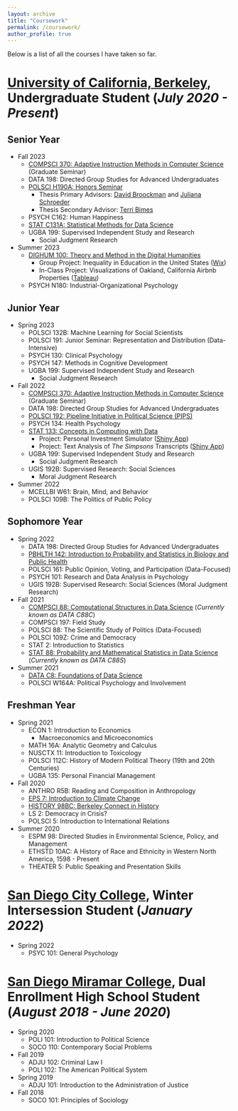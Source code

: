 ```yaml
---
layout: archive
title: "Coursework"
permalink: /coursework/
author_profile: true
---
```


Below is a list of all the courses I have taken so far.

__[University of California, Berkeley](https://www.berkeley.edu/)__, Undergraduate Student (_July 2020 - Present_)
======
## Senior Year
* Fall 2023
  * [COMPSCI 370: Adaptive Instruction Methods in Computer Science](https://inst.eecs.berkeley.edu/~cs370/) (Graduate Seminar)
  * DATA 198: Directed Group Studies for Advanced Undergraduates
  * [POLSCI H190A: Honors Seminar](https://polisci.berkeley.edu/undergraduate-program/academic-opportunities/honors-program)
    - Thesis Primary Advisors: [David Broockman](https://polisci.berkeley.edu/people/person/david-edward-broockman) and [Juliana Schroeder](https://julianaschroeder.com/)
    - Thesis Secondary Advisor: [Terri Bimes](https://polisci.berkeley.edu/people/person/terri-bimes)
  * PSYCH C162: Human Happiness
  * [STAT C131A: Statistical Methods for Data Science](https://epurdom.github.io/Stat131A/)
  * UGBA 199: Supervised Independent Study and Research
    * Social Judgment Research
* Summer 2023
  * [DIGHUM 100: Theory and Method in the Digital Humanities](https://sites.google.com/berkeley.edu/dighum-100/home)
    - Group Project: Inequality in Education in the United States ([Wix](https://dighum100su23.wixsite.com/education-dh100su23))
    - In-Class Project: Visualizations of Oakland, California Airbnb Properties ([Tableau](https://public.tableau.com/app/profile/andrewchen04/viz/OaklandAirbnb/OaklandAirbnb))
  * PSYCH N180: Industrial-Organizational Psychology

## Junior Year
* Spring 2023
  * POLSCI 132B: Machine Learning for Social Scientists
  * POLSCI 191: Junior Seminar: Representation and Distribution (Data-Intensive)
  * PSYCH 130: Clinical Psychology
  * PSYCH 147: Methods in Cognitive Development
  * UGBA 199: Supervised Independent Study and Research
    * Social Judgment Research
* Fall 2022
  * [COMPSCI 370: Adaptive Instruction Methods in Computer Science](https://inst.eecs.berkeley.edu/~cs370/) (Graduate Seminar)
  * DATA 198: Directed Group Studies for Advanced Undergraduates
  * [POLSCI 192: Pipeline Initiative in Political Science (PIPS)](https://polisci.berkeley.edu/political-science-cal/undergraduate-programs)
  * PSYCH 134: Health Psychology
  * [STAT 133: Concepts in Computing with Data](https://www.gastonsanchez.com/intro2cwd/)
    - Project: Personal Investment Simulator ([Shiny App](https://andrewchen.shinyapps.io/InvestmentSimulator/))
    - Project: Text Analysis of _The Simpsons_ Transcripts ([Shiny App](https://andrewchen.shinyapps.io/Simpsons/))
  * UGBA 199: Supervised Independent Study and Research
    * Social Judgment Research
  * UGIS 192B: Supervised Research: Social Sciences
    * Moral Judgment Research
* Summer 2022
  * MCELLBI W61: Brain, Mind, and Behavior
  * POLSCI 109B: The Politics of Public Policy

## Sophomore Year
* Spring 2022
  * DATA 198: Directed Group Studies for Advanced Undergraduates
  * [PBHLTH 142: Introduction to Probability and Statistics in Biology and Public Health](https://github.com/ph142-ucb/ph142-sp22)
  * POLSCI 161: Public Opinion, Voting, and Participation (Data-Focused)
  * PSYCH 101: Research and Data Analysis in Psychology
  * UGIS 192B: Supervised Research: Social Sciences (Moral Judgment Research)
* Fall 2021
  * [COMPSCI 88: Computational Structures in Data Science](https://c88c.org/fa21/) (_Currently known as DATA C88C_)
  * COMPSCI 197: Field Study
  * POLSCI 88: The Scientific Study of Politics (Data-Focused)
  * POLSCI 109Z: Crime and Democracy
  * STAT 2: Introduction to Statistics
  * [STAT 88: Probability and Mathematical Statistics in Data Science](http://stat88.org/) (_Currently known as DATA C88S_)
* Summer 2021
  * [DATA C8: Foundations of Data Science](http://www.data8.org/su21/)
  * POLSCI W164A: Political Psychology and Involvement

## Freshman Year
* Spring 2021
  * ECON 1: Introduction to Economics
    * Macroeconomics and Microeconomics
  * MATH 16A: Analytic Geometry and Calculus
  * NUSCTX 11: Introduction to Toxicology
  * POLSCI 112C: History of Modern Political Theory (19th and 20th Centuries)
  * UGBA 135: Personal Financial Management
* Fall 2020
  * ANTHRO R5B: Reading and Composition in Anthropology
  * [EPS 7: Introduction to Climate Change](https://romps.berkeley.edu/teaching/courses-2020-fall-eps7.html)
  * [HISTORY 98BC: Berkeley Connect in History](https://berkeleyconnect.berkeley.edu/finding-connection/participating-departments/history)
  * LS 2: Democracy in Crisis?
  * POLSCI 5: Introduction to International Relations
* Summer 2020
  * ESPM 98: Directed Studies in Environmental Science, Policy, and Management
  * ETHSTD 10AC: A History of Race and Ethnicity in Western North America, 1598 - Present
  * THEATER 5: Public Speaking and Presentation Skills

__[San Diego City College](https://www.sdcity.edu/)__, Winter Intersession Student (_January 2022_)
======
* Spring 2022
  * PSYC 101: General Psychology

__[San Diego Miramar College](https://sdmiramar.edu/)__, Dual Enrollment High School Student (_August 2018 - June 2020_)
======
* Spring 2020
  * POLI 101: Introduction to Political Science
  * SOCO 110: Contemporary Social Problems
* Fall 2019
  * ADJU 102: Criminal Law I
  * POLI 102: The American Political System
* Spring 2019
  * ADJU 101: Introduction to the Administration of Justice
* Fall 2018
  * SOCO 101: Principles of Sociology
